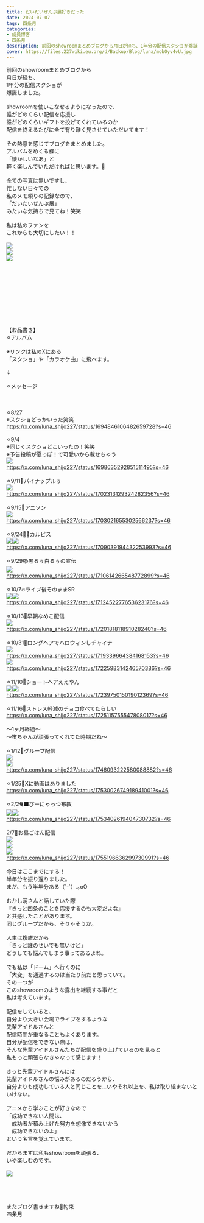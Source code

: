 ```yaml
---
title: だいだいぜんぶ展好きだった
date: 2024-07-07
tags: 四条月
categories: 
- 成员博客
- 四条月
description: 前回のshowroomまとめブログから月日が経ち、1年分の配信スクショが爆誕しました。showroomを使いこなせるようになったので、誰がどのくらい配信を応援し誰がどのくらいギフトを投げてくれているのか配信を終える...
cover: https://files.227wiki.eu.org/d/Backup/Blog/luna/mobOyv4vU.jpg 
---
```

<div class="blog_detail__main">
<p>前回のshowroomまとめブログから<br/>月日が経ち、<br/>1年分の配信スクショが<br/>爆誕しました。<br/><br/>showroomを使いこなせるようになったので、<br/>誰がどのくらい配信を応援し<br/>誰がどのくらいギフトを投げてくれているのか<br/>配信を終えるたびに全て有り難く見させていただいてます！<br/><br/>その熱意を感じてブログをまとめました。<br/>アルバムをめくる様に<br/>「懐かしいなあ」と<br/>軽く楽しんでいただければと思います。🦆<br/><br/>全ての写真は無いですし、<br/>忙しない日々での<br/>私のメモ頼りの記録なので、<br/>「だいたいぜんぶ展」<br/>みたいな気持ちで見てね！笑笑<br/><br/>私は私のファンを<br/>これからも大切にしたい！！<br/><br/><img src="https://files.227wiki.eu.org/d/Backup/Blog/luna/mobOyv4vU.jpg"><br/><img src="https://files.227wiki.eu.org/d/Backup/Blog/luna/mobgnKDF7.jpg"><br/><img src="https://files.227wiki.eu.org/d/Backup/Blog/luna/mob4qlH7m.jpg"><br/><br/><br/><br/><br/><br/><br/><br/><br/><br/><br/>【お品書き】<br/>⚪︎アルバム<br/><br/>※リンクは私のXにある<br/>「スクショ」や「カラオケ曲」に飛べます。<br/><br/> ↓<br/><br/>⚪︎メッセージ<br/><br/><br/><br/>⚪︎8/27<br/>※スクショどっかいった笑笑<br/><a href="https://x.com/luna_shijo227/status/1694846106482659728?s=46" target="_blank">https://x.com/luna_shijo227/status/1694846106482659728?s=46</a><br/><br/>⚪︎9/4<br/>※同じくスクショどこいったの！笑笑<br/>※予告投稿が夏っぽ！で可愛いから載せちゃう<br/><img src="https://files.227wiki.eu.org/d/Backup/Blog/luna/mobQHFSPH.jpg"><br/><a href="https://x.com/luna_shijo227/status/1698635292851511495?s=46" target="_blank">https://x.com/luna_shijo227/status/1698635292851511495?s=46</a><br/><br/>⚪︎9/11🍍パイナップルぅ<br/><img src="https://files.227wiki.eu.org/d/Backup/Blog/luna/mobkBouT4.jpg"><br/><a href="https://x.com/luna_shijo227/status/1702313129324282356?s=46" target="_blank">https://x.com/luna_shijo227/status/1702313129324282356?s=46</a><br/><br/>⚪︎9/15🎤アニソン<br/><img src="https://files.227wiki.eu.org/d/Backup/Blog/luna/mobIl4Zhu.jpg"><br/><a href="https://x.com/luna_shijo227/status/1703021655302566237?s=46" target="_blank">https://x.com/luna_shijo227/status/1703021655302566237?s=46</a><br/><br/>⚪︎9/24🫶🏻カルピス<br/><img src="https://files.227wiki.eu.org/d/Backup/Blog/luna/mobYdcBxY.jpg"><img src="https://files.227wiki.eu.org/d/Backup/Blog/luna/mobWswACu.jpg"><br/><a href="https://x.com/luna_shijo227/status/1709039194432253993?s=46" target="_blank">https://x.com/luna_shijo227/status/1709039194432253993?s=46</a><br/><br/>⚪︎9/29📚黒るぅ白るぅの宣伝<br/><img src="https://files.227wiki.eu.org/d/Backup/Blog/luna/mobEn6KR5.jpg"><br/><a href="https://x.com/luna_shijo227/status/1710614266548772899?s=46" target="_blank">https://x.com/luna_shijo227/status/1710614266548772899?s=46</a><br/><br/>⚪︎10/7🔥ライブ後そのままSR<br/><img src="https://files.227wiki.eu.org/d/Backup/Blog/luna/mobaKV8xJ.jpg"><img src="https://files.227wiki.eu.org/d/Backup/Blog/luna/mobcHR4kp.jpg"><br/><a href="https://x.com/luna_shijo227/status/1712452277653623176?s=46" target="_blank">https://x.com/luna_shijo227/status/1712452277653623176?s=46</a><br/><br/>⚪︎10/13🍄早朝なめこ配信<br/><img src="https://files.227wiki.eu.org/d/Backup/Blog/luna/mob6JWiE5.jpg"><br/><a href="https://x.com/luna_shijo227/status/1720181811891028240?s=46" target="_blank">https://x.com/luna_shijo227/status/1720181811891028240?s=46</a><br/><br/>⚪︎10/31🐼ロングヘアでハロウィンしチャイナ<br/><img src="https://files.227wiki.eu.org/d/Backup/Blog/luna/mobsXnDmO.jpg"><br/><a href="https://x.com/luna_shijo227/status/1719339664384168153?s=46" target="_blank">https://x.com/luna_shijo227/status/1719339664384168153?s=46</a><br/><img src="https://files.227wiki.eu.org/d/Backup/Blog/luna/mob296cBC.jpg"><br/><a href="https://x.com/luna_shijo227/status/1722598314246570386?s=46" target="_blank">https://x.com/luna_shijo227/status/1722598314246570386?s=46</a><br/><br/>⚪︎11/10🫧ショートヘアええやん<br/><img src="https://files.227wiki.eu.org/d/Backup/Blog/luna/mobErqs2s.jpg"><img src="https://files.227wiki.eu.org/d/Backup/Blog/luna/mob0q8itp.jpg"><br/><a href="https://x.com/luna_shijo227/status/1723975015019012369?s=46" target="_blank">https://x.com/luna_shijo227/status/1723975015019012369?s=46</a><br/><br/>⚪︎11/16🍫ストレス軽減のチョコ食べてたらしい<br/><a href="https://x.com/luna_shijo227/status/1725115755547808017?s=46" target="_blank">https://x.com/luna_shijo227/status/1725115755547808017?s=46</a><br/><br/>〜1ヶ月経過〜<br/>〜蛍ちゃんが頑張ってくれてた時期だね〜<br/><br/>⚪︎1/12🎍グループ配信<br/><img src="https://files.227wiki.eu.org/d/Backup/Blog/luna/mobOWXu9n.jpg"><br/><img src="https://files.227wiki.eu.org/d/Backup/Blog/luna/mobcFiCqn.jpg"><br/><a href="https://x.com/luna_shijo227/status/1746093222580088882?s=46" target="_blank">https://x.com/luna_shijo227/status/1746093222580088882?s=46</a><br/><br/>⚪︎1/25🎄Xに動画はありました<br/><a href="https://x.com/luna_shijo227/status/1753002674918941001?s=46" target="_blank">https://x.com/luna_shijo227/status/1753002674918941001?s=46</a><br/><br/>⚪︎2/2🐈‍⬛ぴーにゃっつ布教<br/><img src="https://files.227wiki.eu.org/d/Backup/Blog/luna/mob6RSL8o.jpg"><img src="https://files.227wiki.eu.org/d/Backup/Blog/luna/mobuuiNIw.jpg"><br/><a href="https://x.com/luna_shijo227/status/1753402619404730732?s=46" target="_blank">https://x.com/luna_shijo227/status/1753402619404730732?s=46</a><br/><br/>2/7🍝お昼ごはん配信<br/><img src="https://files.227wiki.eu.org/d/Backup/Blog/luna/mobOG9EfG.jpg"><br/><img src="https://files.227wiki.eu.org/d/Backup/Blog/luna/mobd29LcK.jpg"><br/><img src="https://files.227wiki.eu.org/d/Backup/Blog/luna/mobkCsujQ.jpg"><br/><a href="https://x.com/luna_shijo227/status/1755196636299730991?s=46" target="_blank">https://x.com/luna_shijo227/status/1755196636299730991?s=46</a><br/><br/>今日はここまでにする！<br/>半年分を振り返りました。<br/>まだ、もう半年分ある（´-`）.｡oO<br/><br/>むかし萌さんと話していた際<br/>『きっと四条のことを応援するのも大変だよな』<br/>と共感したことがあります。<br/>同じグループだから、そりゃそうか。<br/><br/>人生は複雑だから<br/>「きっと誰のせいでも無いけど」<br/>どうしても悩んでしまう事ってあるよね。<br/><br/>でも私は「ドーム」へ行くのに<br/>「大変」を通過するのは当たり前だと思っていて。<br/>その一つが<br/>このshowroomのような露出を継続する事だと<br/>私は考えています。<br/><br/>配信をしていると、<br/>自分より大きい会場でライブをするような<br/>先輩アイドルさんと<br/>配信時間が重なることもよくあります。<br/>自分が配信をできない際は、<br/>そんな先輩アイドルさんたちが配信を盛り上げているのを見ると<br/>私もっと頑張らなきゃなって感じます！<br/><br/>きっと先輩アイドルさんには<br/>先輩アイドルさんの悩みがあるのだろうから、<br/>自分よりも成功している人と同じことを…いやそれ以上を、私は取り組まないといけない。<br/><br/>アニメから学ぶことが好きなので<br/>「成功できない人間は、<br/>　成功者が積み上げた努力を想像できないから<br/>　成功できないのよ」<br/>という名言を覚えています。<br/><br/>だからまずは私もshowroomを頑張る、<br/>いや楽しむのです。<br/><br/><img src="https://files.227wiki.eu.org/d/Backup/Blog/luna/mobbuuVOX.jpg"><br/><br/><br/><br/><br/>またブログ書きますね🌙約束<br/>四条月<br/></img></img></img></img></img></img></img></img></img></img></img></img></img></img></img></img></img></img></img></img></img></img></img></img></p>
<!--twitter-->

<!--//twitter-->
</div>